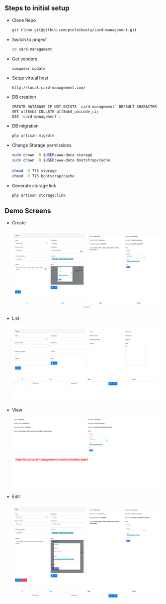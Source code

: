 ## Steps to initial setup

- Clone Repo
    ```bash
    git clone git@github.com:ptelnikeeta/card-management.git
    ```
- Switch to project
    ```bash
    cd card-management
    ```
- Get vendors
    ```bash
    composer update
    ```
- Setup virtual host
    ```url
    http://local.card-management.com/
    ```
- DB creation
    ```mysql
    CREATE DATABASE IF NOT EXISTS `card-management` DEFAULT CHARACTER SET utf8mb4 COLLATE utf8mb4_unicode_ci;
    USE `card-management`;
    ```
- DB migration
    ```bash
    php artisan migrate
    ```
- Change Storage permissions
    ```bash
    sudo chown -R $USER:www-data storage
    sudo chown -R $USER:www-data bootstrap/cache
    
    chmod -R 775 storage
    chmod -R 775 bootstrap/cache
    ```
- Generate storage link
    ```bash
    php artisan storage:link

    ```
    
## Demo Screens

- Create

    ![Create](https://github.com/ptelnikeeta/card-management/blob/master/public/readme-images/screenshot-local.card-management.com-create.png)
- List

    ![List](https://github.com/ptelnikeeta/card-management/blob/master/public/readme-images/screenshot-local.card-management.com-list.png)

- View

    ![View](https://github.com/ptelnikeeta/card-management/blob/master/public/readme-images/screenshot-local.card-management.com-view.png)
- Edit

    ![Edit](https://github.com/ptelnikeeta/card-management/blob/master/public/readme-images/screenshot-local.card-management.com-edit.png)
